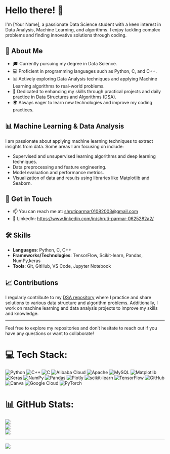 # Hello there! 👋

I'm [Your Name], a passionate Data Science student with a keen interest in Data Analysis, Machine Learning, and algorithms. I enjoy tackling complex problems and finding innovative solutions through coding.

## 🌱 About Me

- 🎓 Currently pursuing my degree in Data Science.
- 💻 Proficient in programming languages such as Python, C, and C++.
- 📊 Actively exploring Data Analysis techniques and applying Machine Learning algorithms to real-world problems.
- 🚀 Dedicated to enhancing my skills through practical projects and daily practice in Data Structures and Algorithms (DSA).
- 🌍 Always eager to learn new technologies and improve my coding practices.


## 📊 Machine Learning & Data Analysis

I am passionate about applying machine learning techniques to extract insights from data. Some areas I am focusing on include:

- Supervised and unsupervised learning algorithms and deep learning techniques.
- Data preprocessing and feature engineering.
- Model evaluation and performance metrics.
- Visualization of data and results using libraries like Matplotlib and Seaborn.

## 💬 Get in Touch

- 📫 You can reach me at: shrutiparmar01082003@gmail.com
- 💼 LinkedIn: https://www.linkedin.com/in/shruti-parmar-0625282a2/

## 🛠️ Skills

- **Languages**: Python, C, C++
- **Frameworks/Technologies**: TensorFlow, Scikit-learn, Pandas, NumPy,keras
- **Tools**: Git, GitHub, VS Code, Jupyter Notebook

## 📈 Contributions

I regularly contribute to my [DSA repository](https://github.com/your-username/DSA) where I practice and share solutions to various data structure and algorithm problems. Additionally, I work on machine learning and data analysis projects to improve my skills and knowledge.

---

Feel free to explore my repositories and don’t hesitate to reach out if you have any questions or want to collaborate!



# 💻 Tech Stack:
![Python](https://img.shields.io/badge/python-3670A0?style=for-the-badge&logo=python&logoColor=ffdd54) ![C++](https://img.shields.io/badge/c++-%2300599C.svg?style=for-the-badge&logo=c%2B%2B&logoColor=white) ![C](https://img.shields.io/badge/c-%2300599C.svg?style=for-the-badge&logo=c&logoColor=white) ![Alibaba Cloud](https://img.shields.io/badge/AlibabaCloud-%23FF6701.svg?style=for-the-badge&logo=alibabacloud&logoColor=white) ![Apache](https://img.shields.io/badge/apache-%23D42029.svg?style=for-the-badge&logo=apache&logoColor=white) ![MySQL](https://img.shields.io/badge/mysql-4479A1.svg?style=for-the-badge&logo=mysql&logoColor=white) ![Matplotlib](https://img.shields.io/badge/Matplotlib-%23ffffff.svg?style=for-the-badge&logo=Matplotlib&logoColor=black) ![Keras](https://img.shields.io/badge/Keras-%23D00000.svg?style=for-the-badge&logo=Keras&logoColor=white) ![NumPy](https://img.shields.io/badge/numpy-%23013243.svg?style=for-the-badge&logo=numpy&logoColor=white) ![Pandas](https://img.shields.io/badge/pandas-%23150458.svg?style=for-the-badge&logo=pandas&logoColor=white) ![Plotly](https://img.shields.io/badge/Plotly-%233F4F75.svg?style=for-the-badge&logo=plotly&logoColor=white) ![scikit-learn](https://img.shields.io/badge/scikit--learn-%23F7931E.svg?style=for-the-badge&logo=scikit-learn&logoColor=white) ![TensorFlow](https://img.shields.io/badge/TensorFlow-%23FF6F00.svg?style=for-the-badge&logo=TensorFlow&logoColor=white) ![GitHub](https://img.shields.io/badge/github-%23121011.svg?style=for-the-badge&logo=github&logoColor=white) ![Canva](https://img.shields.io/badge/Canva-%2300C4CC.svg?style=for-the-badge&logo=Canva&logoColor=white) ![Google Cloud](https://img.shields.io/badge/GoogleCloud-%234285F4.svg?style=for-the-badge&logo=google-cloud&logoColor=white) ![PyTorch](https://img.shields.io/badge/PyTorch-%23EE4C2C.svg?style=for-the-badge&logo=PyTorch&logoColor=white)
# 📊 GitHub Stats:
![](https://github-readme-stats.vercel.app/api?username=shrutiparmar2003&theme=dark&hide_border=false&include_all_commits=false&count_private=false)<br/>
![](https://github-readme-streak-stats.herokuapp.com/?user=shrutiparmar2003&theme=dark&hide_border=false)<br/>
![](https://github-readme-stats.vercel.app/api/top-langs/?username=shrutiparmar2003&theme=dark&hide_border=false&include_all_commits=false&count_private=false&layout=compact)

---
[![](https://visitcount.itsvg.in/api?id=shrutiparmar2003&icon=0&color=0)](https://visitcount.itsvg.in)

<!-- Proudly created with GPRM ( https://gprm.itsvg.in ) -->

